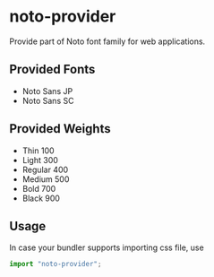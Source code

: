 # noto-provider

Provide part of Noto font family for web applications.

## Provided Fonts

- Noto Sans JP
- Noto Sans SC

## Provided Weights

- Thin 100
- Light 300
- Regular 400
- Medium 500
- Bold 700
- Black 900

## Usage

In case your bundler supports importing css file, use

```javascript
import "noto-provider";
```
